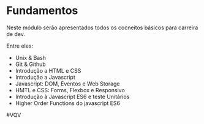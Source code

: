 # Fundamentos

Neste módulo serão apresentados todos os cocneitos básicos para carreira de dev.

Entre eles:

- Unix & Bash
- Git & Github
- Introdução a HTML e CSS
- Introdução a Javascript
- Javascript: DOM, Eventos e Web Storage
- HMTL e CSS: Forms, Flexbox e Responsivo
- Introdução à Javascript ES6 e teste Unitários
- Higher Order Functions do javascript ES6

#VQV
